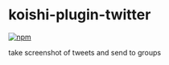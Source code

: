 # koishi-plugin-twitter

[![npm](https://img.shields.io/npm/v/koishi-plugin-twitter?style=flat-square)](https://www.npmjs.com/package/koishi-plugin-twitter)

take screenshot of tweets and send to groups
